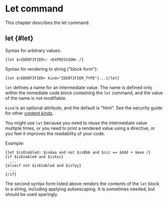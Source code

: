 # Let command


<!--#include file="commands-blurb-include.md"-->

This chapter describes the let command.

## let {#let}

Syntax for arbitrary values:

```soy
{let $<IDENTIFIER>: <EXPRESSION> /}
```

Syntax for rendering to string ("block form"):

```soy
{let $<IDENTIFIER> kind="IDENTIFIER_TYPE"}...{/let}
```

`let` defines a name for an intermediate value. The name is defined only within
the immediate code block containing the `let` command, and the value of the name
is not modifiable.

`kind` is an optional attribute, and the default is "html". See the security
guide for other [content kinds](../dev/security.md#content_kinds).

You might use `let` because you need to reuse the intermediate value multiple
times, or you need to print a rendered value using a directive, or you feel it
improves the readability of your code.

Example:

```soy
{let $isEnabled: $isAaa and not $isBbb and $ccc == $ddd + $eee /}
{if $isEnabled and $isXxx}
  ...
{elseif not $isEnabled and $isYyy}
  ...
{/if}
```

The second syntax form listed above renders the contents of the `let` block to a
string, including applying autoescaping. It is sometimes needed, but should be
used sparingly.
